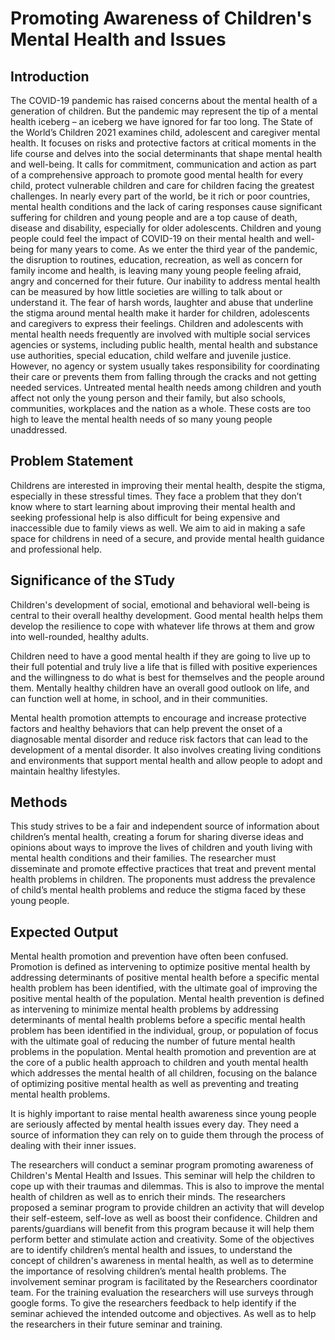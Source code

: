 # Promoting Awareness of Children's Mental Health and Issues

## Introduction
The COVID-19 pandemic has raised concerns about the mental health of a generation of children. But the pandemic may represent the tip of a mental health iceberg – an iceberg we have ignored for far too long. The State of the World’s Children 2021 examines child, adolescent and caregiver mental health. It focuses on risks and protective factors at critical moments in the life course and delves into the social determinants that shape mental health and well-being. 
It calls for commitment, communication and action as part of a comprehensive approach to promote good mental health for every child, protect vulnerable children and care for children facing the greatest challenges. In nearly every part of the world, be it rich or poor countries, mental health conditions and the lack of caring responses cause significant suffering for children and young people and are a top cause of death, disease and disability, especially for older adolescents. Children and young people could feel the impact of COVID-19 on their mental health and well-being for many years to come. As we enter the third year of the pandemic, the disruption to routines, education, recreation, as well as concern for family income and health, is leaving many young people feeling afraid, angry and concerned for their future. Our inability to address mental health can be measured by how little societies are willing to talk about or understand it. The fear of harsh words, laughter and abuse that underline the stigma around mental health make it harder for children, adolescents and caregivers to express their feelings.
Children and adolescents with mental health needs frequently are involved with multiple social services agencies or systems, including public health, mental health and substance use authorities, special education, child welfare and juvenile justice. However, no agency or system usually takes responsibility for coordinating their care or prevents them from falling through the cracks and not getting needed services. Untreated mental health needs among children and youth affect not only the young person and their family, but also schools, communities, workplaces and the nation as a whole. These costs are too high to leave the mental health needs of so many young people unaddressed.

## Problem Statement
Childrens are interested in improving their mental health, despite the stigma, especially in these stressful times. They face a problem that they don’t know where to start learning about improving their mental health and seeking professional help is also difficult for being expensive and inaccessible due to family views as well. We aim to aid in making a safe space for childrens in need of a secure, and provide mental health guidance and professional help.

## Significance of the STudy
Children's development of social, emotional and behavioral well-being is central to their overall healthy development. Good mental health helps them develop the resilience to cope with whatever life throws at them and grow into well-rounded, healthy adults.

 Children need to have a good mental health if they are going to live up to their full potential and truly live a life that is filled with positive experiences and the willingness to do what is best for themselves and the people around them. Mentally healthy children have an overall good outlook on life, and can function well at home, in school, and in their communities.

Mental health promotion attempts to encourage and increase protective factors and healthy behaviors that can help prevent the onset of a diagnosable mental disorder and reduce risk factors that can lead to the development of a mental disorder. It also involves creating living conditions and environments that support mental health and allow people to adopt and maintain healthy lifestyles.

## Methods
This study strives to be a fair and independent source of information about children’s mental health, creating a forum for sharing diverse ideas and opinions about ways to improve the lives of children and youth living with mental health conditions and their families. The researcher must disseminate and promote effective practices that treat and prevent mental health problems in children. The proponents must address the prevalence of child’s mental health problems and reduce the stigma faced by these young people.

## Expected Output
Mental health promotion and prevention have often been confused. Promotion is defined as intervening to optimize positive mental health by addressing determinants of positive mental health before a specific mental health problem has been identified, with the ultimate goal of improving the positive mental health of the population. Mental health prevention is defined as intervening to minimize mental health problems by addressing determinants of mental health problems before a specific mental health problem has been identified in the individual, group, or population of focus with the ultimate goal of reducing the number of future mental health problems in the population. Mental health promotion and prevention are at the core of a public health approach to children and youth mental health which addresses the mental health of all children, focusing on the balance of optimizing positive mental health as well as preventing and treating mental health problems.
  
It is highly important to raise mental health awareness since young people are seriously affected by mental health issues every day. They need a source of information they can rely on to guide them through the process of dealing with their inner issues.

The researchers will conduct a seminar program promoting awareness of Children's Mental Health and Issues. This seminar will help the children to cope up with their traumas and dilemmas. This is also to improve the mental health of children as well as to enrich their minds. The researchers proposed a seminar program to provide children an activity that will develop their self-esteem, self-love as well as boost their confidence. Children and parents/guardians will benefit from this program because it will help them perform better and stimulate action and creativity. Some of the objectives are to identify children’s mental health and issues, to understand the concept of children's awareness in mental health, as well as to determine the importance of resolving children’s mental health problems. The involvement seminar program is facilitated by the Researchers coordinator team. For the training evaluation the researchers will use surveys through google forms. To give the researchers feedback to help identify if the seminar achieved the intended outcome and objectives. As well as to help the researchers in their future seminar and training.

